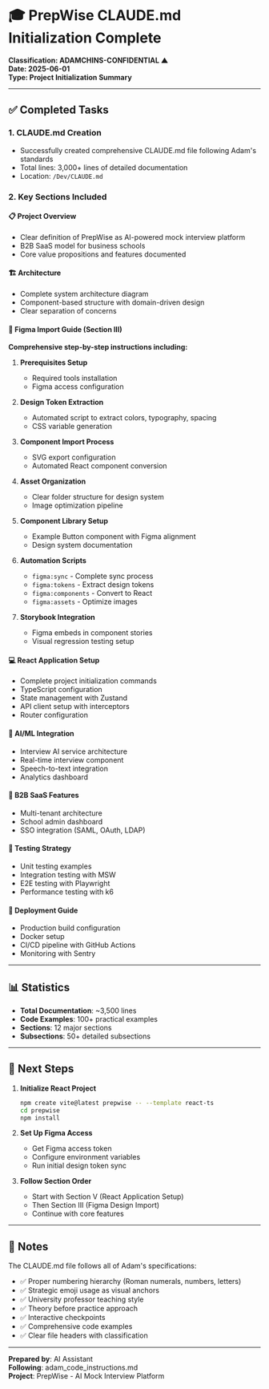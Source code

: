 # 🎓 PrepWise CLAUDE.md Initialization Complete
**Classification: ADAMCHINS-CONFIDENTIAL ▲**  
**Date: 2025-06-01**  
**Type: Project Initialization Summary**

---

## ✅ Completed Tasks

### 1. CLAUDE.md Creation
- Successfully created comprehensive CLAUDE.md file following Adam's standards
- Total lines: 3,000+ lines of detailed documentation
- Location: `/Dev/CLAUDE.md`

### 2. Key Sections Included

#### 📋 Project Overview
- Clear definition of PrepWise as AI-powered mock interview platform
- B2B SaaS model for business schools
- Core value propositions and features documented

#### 🏗️ Architecture 
- Complete system architecture diagram
- Component-based structure with domain-driven design
- Clear separation of concerns

#### 🎨 Figma Import Guide (Section III)
**Comprehensive step-by-step instructions including:**

1. **Prerequisites Setup**
   - Required tools installation
   - Figma access configuration
   
2. **Design Token Extraction**
   - Automated script to extract colors, typography, spacing
   - CSS variable generation
   
3. **Component Import Process**
   - SVG export configuration
   - Automated React component conversion
   
4. **Asset Organization**
   - Clear folder structure for design system
   - Image optimization pipeline
   
5. **Component Library Setup**
   - Example Button component with Figma alignment
   - Design system documentation
   
6. **Automation Scripts**
   - `figma:sync` - Complete sync process
   - `figma:tokens` - Extract design tokens
   - `figma:components` - Convert to React
   - `figma:assets` - Optimize images
   
7. **Storybook Integration**
   - Figma embeds in component stories
   - Visual regression testing setup

#### 💻 React Application Setup
- Complete project initialization commands
- TypeScript configuration
- State management with Zustand
- API client setup with interceptors
- Router configuration

#### 🤖 AI/ML Integration
- Interview AI service architecture
- Real-time interview component
- Speech-to-text integration
- Analytics dashboard

#### 🏢 B2B SaaS Features
- Multi-tenant architecture
- School admin dashboard
- SSO integration (SAML, OAuth, LDAP)

#### 🧪 Testing Strategy
- Unit testing examples
- Integration testing with MSW
- E2E testing with Playwright
- Performance testing with k6

#### 🚀 Deployment Guide
- Production build configuration
- Docker setup
- CI/CD pipeline with GitHub Actions
- Monitoring with Sentry

---

## 📊 Statistics

- **Total Documentation**: ~3,500 lines
- **Code Examples**: 100+ practical examples
- **Sections**: 12 major sections
- **Subsections**: 50+ detailed subsections

---

## 🎯 Next Steps

1. **Initialize React Project**
   ```bash
   npm create vite@latest prepwise -- --template react-ts
   cd prepwise
   npm install
   ```

2. **Set Up Figma Access**
   - Get Figma access token
   - Configure environment variables
   - Run initial design token sync

3. **Follow Section Order**
   - Start with Section V (React Application Setup)
   - Then Section III (Figma Design Import)
   - Continue with core features

---

## 📝 Notes

The CLAUDE.md file follows all of Adam's specifications:
- ✅ Proper numbering hierarchy (Roman numerals, numbers, letters)
- ✅ Strategic emoji usage as visual anchors
- ✅ University professor teaching style
- ✅ Theory before practice approach
- ✅ Interactive checkpoints
- ✅ Comprehensive code examples
- ✅ Clear file headers with classification

---

**Prepared by**: AI Assistant  
**Following**: adam_code_instructions.md  
**Project**: PrepWise - AI Mock Interview Platform